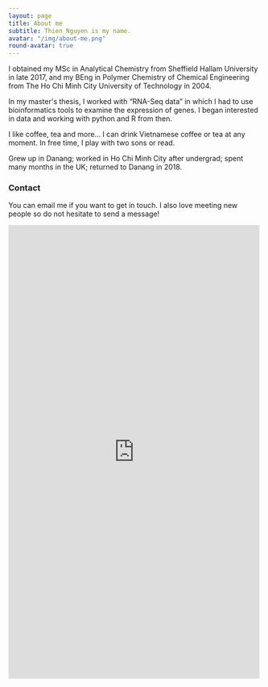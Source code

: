 ```yaml
---
layout: page
title: About me
subtitle: Thien Nguyen is my name.
avatar: "/img/about-me.png"
round-avatar: true
---
```

I obtained my MSc in Analytical Chemistry from Sheffield Hallam University in late 2017, and my BEng in Polymer Chemistry of Chemical Engineering from The Ho Chi Minh City University of Technology in 2004. 

In my master's thesis, I worked with “RNA-Seq data” in which I had to use bioinformatics tools to examine the expression of genes. I began interested in data and working with python and R from then.

I like coffee, tea and more... I can drink Vietnamese coffee or tea at any moment. In free time, I play with two sons or read. 

Grew up in Danang; worked in Ho Chi Minh City after undergrad; spent many months in the UK; returned to Danang in 2018.


### Contact

You can email me if you want to get in touch. I also love meeting new people so do not hesitate to send a message!  

<iframe frameborder="0" style="height:900px;width:99%;border:none;" src='https://forms.zohopublic.com/thiennguyen/form/demo/formperma/IotjT3dc40A8qrplRXw9tt7Jm4UAbvpXv2NoZFWnyvg'></iframe>
